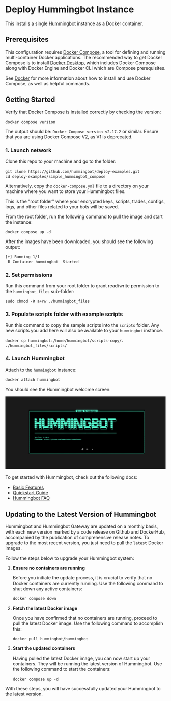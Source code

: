 # Deploy Hummingbot Instance

This installs a single [Hummingbot](https://github.com/hummingbot/hummingbot) instance as a Docker container.

## Prerequisites

This configuration requires [Docker Compose](https://docs.docker.com/compose/), a tool for defining and running multi-container Docker applications. The recommended way to get Docker Compose is to install [Docker Desktop](https://www.docker.com/products/docker-desktop/), which includes Docker Compose along with Docker Engine and Docker CLI which are Compose prerequisites.

See [Docker](../DOCKER.md) for more information about how to install and use Docker Compose, as well as helpful commands.

## Getting Started

Verify that Docker Compose is installed correctly by checking the version:

```bash
docker compose version
```

The output should be: `Docker Compose version v2.17.2` or similar. Ensure that you are using Docker Compose V2, as V1 is deprecated.

### 1. Launch network

Clone this repo to your machine and go to the folder:
```
git clone https://github.com/hummingbot/deploy-examples.git
cd deploy-examples/simple_hummingbot_compose
```

Alternatively, copy the `docker-compose.yml` file to a directory on your machine where you want to store your Hummingbot files. 

This is the "root folder" where your encrypted keys, scripts, trades, configs, logs, and other files related to your bots will be saved.

From the root folder, run the following command to pull the image and start the instance:
```
docker compose up -d
```

After the images have been downloaded, you should see the following output:
```
[+] Running 1/1
 ⠿ Container hummingbot  Started 
 ```

### 2. Set permissions

Run this command from your root folder to grant read/write permission to the `hummingbot_files` sub-folder:
```
sudo chmod -R a+rw ./hummingbot_files
```

### 3. Populate scripts folder with example scripts
Run this command to copy the sample scripts into the `scripts` folder. Any new scripts you add here will also be available to your `hummingbot` instance.
```
docker cp hummingbot:/home/hummingbot/scripts-copy/. ./hummingbot_files/scripts/
```

### 4. Launch Hummingbot

Attach to the `hummingbot` instance:
```
docker attach hummingbot
```

You should see the Hummingbot welcome screen:

![welcome screen](../welcome.png)


To get started with Hummingbot, check out the following docs:

* [Basic Features](https://docs.hummingbot.org/operation/)
* [Quickstart Guide](https://docs.hummingbot.org/quickstart/)
* [Hummingbot FAQ](https://docs.hummingbot.org/faq/)

## Updating to the Latest Version of Hummingbot

Hummingbot and Hummingbot Gateway are updated on a monthly basis, with each new version marked by a code release on Github and DockerHub, accompanied by the publication of comprehensive release notes. To upgrade to the most recent version, you just need to pull the `latest` Docker images.

Follow the steps below to upgrade your Hummingbot system:

1. **Ensure no containers are running**

   Before you initiate the update process, it is crucial to verify that no Docker containers are currently running. Use the following command to shut down any active containers:

   ```
   docker compose down
   ```

2. **Fetch the latest Docker image**

   Once you have confirmed that no containers are running, proceed to pull the latest Docker image. Use the following command to accomplish this:

   ```
   docker pull hummingbot/hummingbot
   ```

3. **Start the updated containers**

   Having pulled the latest Docker image, you can now start up your containers. They will be running the latest version of Hummingbot. Use the following command to start the containers:

   ```
   docker compose up -d
   ```

With these steps, you will have successfully updated your Hummingbot to the latest version.